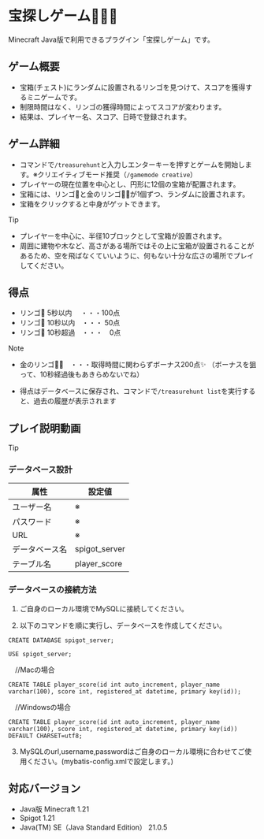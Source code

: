 # 宝探しゲーム🍎🍏✨
Minecraft Java版で利用できるプラグイン「宝探しゲーム」です。

## ゲーム概要
- 宝箱(チェスト)にランダムに設置されるリンゴを見つけて、スコアを獲得するミニゲームです。  
- 制限時間はなく、リンゴの獲得時間によってスコアが変わります。
- 結果は、プレイヤー名、スコア、日時で登録されます。

## ゲーム詳細
- コマンドで`/treasurehunt`と入力しエンターキーを押すとゲームを開始します。※クリエイティブモード推奨（`/gamemode creative`）
- プレイヤーの現在位置を中心とし、円形に12個の宝箱が配置されます。  
- 宝箱には、リンゴ🍎と金のリンゴ🍏✨が1個ずつ、ランダムに設置されます。
- 宝箱をクリックすると中身がゲットできます。
  
>[!TIP]
>- プレイヤーを中心に、半径10ブロックとして宝箱が設置されます。
>- 周囲に建物や木など、高さがある場所ではその上に宝箱が設置されることがあるため、空を飛ばなくていいように、何もない十分な広さの場所でプレイしてください。

## 得点 
- リンゴ🍎 5秒以内 　・・・100点 
- リンゴ🍎 10秒以内　・・・ 50点
- リンゴ🍎 10秒超過　・・・　0点
  
>[!NOTE]
>- 金のリンゴ🍏✨　・・・取得時間に関わらずボーナス200点✨ （ボーナスを狙って、10秒経過後もあきらめないでね）

- 得点はデータベースに保存され、コマンドで`/treasurehunt list`を実行すると、過去の履歴が表示されます
　　

## プレイ説明動画





>[!TIP]
>### データベース設計
>|属性|設定値|
>|----|----|
>|ユーザー名|※|
>|パスワード|※|
>|URL|※|
>|データベース名|spigot_server|
>|テーブル名|player_score|
>### データベースの接続方法
>
>1. ご自身のローカル環境でMySQLに接続してください。
>
>2. 以下のコマンドを順に実行し、データベースを作成してください。
>```
>CREATE DATABASE spigot_server;
>```
>```
>USE spigot_server;
>```
>　//Macの場合
>```
>CREATE TABLE player_score(id int auto_increment, player_name varchar(100), score int, registered_at datetime, primary key(id));
>```
>
>　//Windowsの場合
>```
>CREATE TABLE player_score(id int auto_increment, player_name varchar(100), score int, registered_at datetime, primary key(id)) DEFAULT CHARSET=utf8;
>```
>
>3. MySQLのurl,username,passwordはご自身のローカル環境に合わせてご使用ください。(mybatis-config.xmlで設定します。)
>   
 

## 対応バージョン
- Java版 Minecraft 1.21
- Spigot 1.21
- Java(TM) SE（Java Standard Edition） 21.0.5
